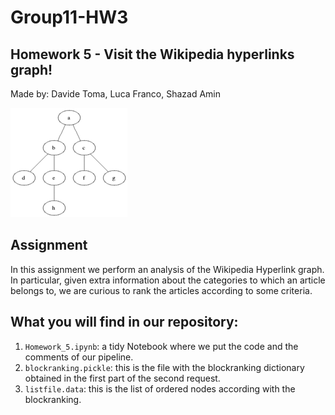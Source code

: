 # Group11-HW3
## Homework 5 - Visit the Wikipedia hyperlinks graph!

Made by: Davide Toma, Luca Franco, Shazad Amin

![alt text](https://github.com/shahzad744/ADM_HW5/blob/master/Animated_BFS.gif)

## Assignment
In this assignment we perform an analysis of the Wikipedia Hyperlink graph. In particular, given extra information about the categories to which an article belongs to, we are curious to rank the articles according to some criteria.



## What you will find in our repository:
1) `Homework_5.ipynb`: a tidy Notebook where we put the code and the comments of our pipeline.
2) `blockranking.pickle`: this is the file with the blockranking dictionary obtained in the first part of the second request.
3) `listfile.data`: this is the list of ordered nodes according with the blockranking.

